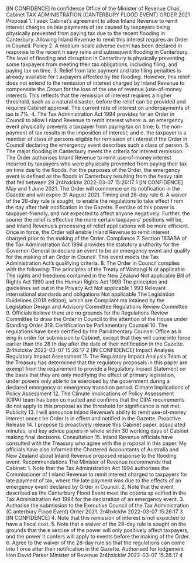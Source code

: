 \[IN CONFIDENCE\] In confidence Office of the Minister of Revenue Chair, Cabinet TAX ADMINISTRATION (CANTERBURY FLOOD EVENT) ORDER 2021 Proposal 1. I seek Cabinet’s agreement to allow Inland Revenue to remit interest charges on late payments of tax caused by taxpayers being physically prevented from paying tax due to the recent flooding in Canterbury. Allowing Inland Revenue to remit this interest requires an Order in Council. Policy 2. A medium-scale adverse event has been declared in response to the recent h eavy rains and subsequent flooding in Canterbury. The level of flooding and disruption in Canterbury is physically preventing some taxpayers from meeting their tax obligations, including filing, and paying tax on time. 3. Relief from late payment and late filing penalties is already available for t axpayers affected by the flooding. However, this relief does not extend to the remission of interest charged by Inland Revenue to compensate the Crown for the loss of the use of revenue (use-of-money interest). This reflects that the remission of interest requires a higher threshold, such as a natural disaster, before the relief can be provided and requires Cabinet approval. The current rate of interest on underpayments of tax is 7%. 4. The Tax Administration Act 1994 provides for an Order in Council to allow I nland Revenue to remit interest where: a. an emergency event physically prevents a taxpayer from paying tax on time; b. the non-payment of tax results in the imposition of interest; and c. the taxpayer is a member of class of persons eligible for remission of i nterest if the Order in Council declaring the emergency event describes such a class of person. 5. The major flooding in Canterbury meets the criteria for interest remission. The Order authorises Inland Revenue to remit use-of-money interest incurred by taxpayers who were physically prevented from paying their tax on time due to the floods. For the purposes of the Order, the emergency event is defined as the floods in Canterbury resulting from the heavy rain that fell between 29 2r4hxlcklw 2022-03-07 15:26:17 1 \[IN CONFIDENCE\] May and 1 June 2021. The Order will commence on its notification in the Gazette and will expire 31 August 2021. Timing and 28-day rule 6. A waiver of the 28-day rule is sought, to enable the regulations to take effect f rom the day after their notification in the Gazette. Exercise of this power is taxpayer-friendly, and not expected to affect anyone negatively. Further, the sooner the relief is effective the more certain taxpayers’ positions will be, and Inland Revenue’s processing of relief applications will be more efficient. Once in force, the Order will enable Inland Revenue to remit interest charged prior to the making of the Order. Compliance 7. Section 183ABA of the Tax Administration Act 1994 provides the statutory a uthority for the Governor-General to declare an event to be an emergency event and qualify for the making of an Order in Council. This event meets the Tax Administration Act’s qualifying criteria. 8. The Order in Council complies with the following: The principles of the Treaty of Waitangi N ot applicable The rights and freedoms contained in the New Zealand Not applicable Bill of Rights Act 1990 and the Human Rights Act 1993 The principles and guidelines set out in the Privacy Act Not applicable 1 993 Relevant international standards and obligations Not applicable The Legislation Guidelines (2018 edition), which are Compliant ma intained by the Legislation Design and Advisory Committee Regulations Review Committee 9. Officials believe there are no grounds for the Regulations Review Committee to draw the Order in Council to the attention of the House under Standing Order 319. Certification by Parliamentary Counsel 10. The regulations have been certified by the Parliamentary Counsel Office as b eing in order for submission to Cabinet, except that they will come into force earlier than the 28 th day after the date of their notification in the Gazette. 2r4hxlcklw 2022-03-07 15:26:17 2 \[IN CONFIDENCE\] Impact Analysis Regulatory Impact Assessment 11. The Regulatory Impact Analysis Team at the Treasury has determined that the regulatory proposals in this paper are exempt from the requirement to provide a Regulatory Impact Statement on the basis that they are only modifying the effect of primary legislation, under powers only able to be exercised by the government during a declared emergency or emergency transition period. Climate Implications of Policy Assessment 12. The Climate Implications of Policy Assessment (CIPA) team has been co nsulted and confirms that the CIPA requirements do not apply to this proposal as the threshold for significance is not met. Publicity 13. I will announce Inland Revenue’s ability to remit use-of-money interest once t he Order is in effect and notified in the Gazette. Proactive Release 14. I propose to proactively release this Cabinet paper, associated minutes, and key advice papers in whole within 30 working days of Cabinet making final decisions. Consultation 15. Inland Revenue officials have consulted with the Treasury who agree with the p roposal in this paper. My officials have also informed the Chartered Accountants of Australia and New Zealand about Inland Revenue proposed response to the flooding event. Recommendations The Minister of Revenue recommends that Cabinet: 1. Note that the Tax Administration Act 1994 authorises the Commissioner of I nland Revenue to remit interest charged to taxpayers for late payment of tax, where the late payment was due to the effects of an emergency event declared by Order in Council. 2. Note that the event described as the Canterbury Flood Event meet the criteria sp ecified in the Tax Administration Act 1994 for the declaration of an emergency event. 3. Authorise the submission to the Executive Council of the Tax Administration (C anterbury Flood Event) Order 2021. 2r4hxlcklw 2022-03-07 15:26:17 3 \[IN CONFIDENCE\] 4. Note that this remission of interest is not expected to have a fiscal cost. 5. Note that a waiver of the 28-day rule is sought on the grounds that the e xercise of the power will only positively affect taxpayers, and the power it confers will apply to events before the making of the Order. 6. Agree to the waiver of the 28-day rule so that the regulations can come into f orce after their notification in the Gazette. Authorised for lodgement Hon David Parker Minister of Revenue 2r4hxlcklw 2022-03-07 15:26:17 4